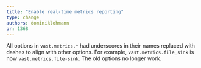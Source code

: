 ```yaml
---
title: "Enable real-time metrics reporting"
type: change
authors: dominiklohmann
pr: 1368
---
```


All options in `vast.metrics.*` had underscores in their names replaced with
dashes to align with other options. For example, `vast.metrics.file_sink` is now
`vast.metrics.file-sink`. The old options no longer work.
